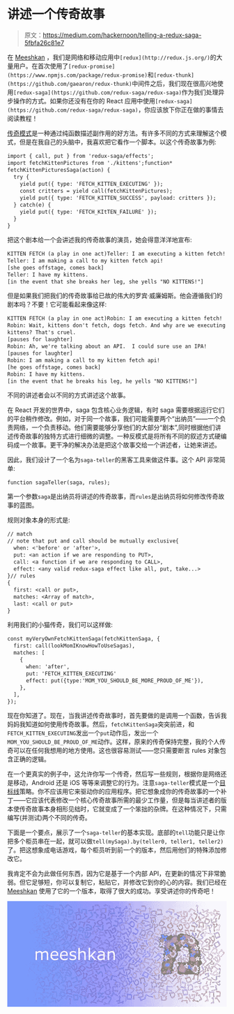 # 讲述一个传奇故事

> 原文：<https://medium.com/hackernoon/telling-a-redux-saga-5fbfa26c81e7>

在 [Meeshkan](https://meeshkan.com) ，我们是网络和移动应用中`[redux](http://redux.js.org/)`的大量用户。在首次使用了`[redux-promise](https://www.npmjs.com/package/redux-promise)`和`[redux-thunk](https://github.com/gaearon/redux-thunk)`中间件之后，我们现在很高兴地使用`[redux-saga](https://github.com/redux-saga/redux-saga)`作为我们处理异步操作的方式。如果你还没有在你的 React 应用中使用`[redux-saga](https://github.com/redux-saga/redux-saga)`，你应该放下你正在做的事情去阅读教程！

[传奇模式](https://www.youtube.com/watch?v=xDuwrtwYHu8)是一种通过纯函数描述副作用的好方法。有许多不同的方式来理解这个模式，但是在我自己的头脑中，我喜欢把它看作一个脚本。以这个传奇故事为例:

```
import { call, put } from 'redux-saga/effects';
import fetchKittenPictures from './kittens';function* fetchKittenPicturesSaga(action) {
  try {
    yield put({ type: 'FETCH_KITTEN_EXECUTING' });
    const critters = yield call(fetchKittenPictures);
    yield put({ type: 'FETCH_KITTEN_SUCCESS', payload: critters });
  } catch(e) {
    yield put({ type: 'FETCH_KItTEN_FAILURE' });
  }
}
```

把这个剧本给一个会讲述我的传奇故事的演员，她会得意洋洋地宣布:

```
KITTEN FETCH (a play in one act)Teller: I am executing a kitten fetch!
Teller: I am making a call to my kitten fetch api!
[she goes offstage, comes back]
Teller: I have my kittens.
[in the event that she breaks her leg, she yells "NO KITTENS!"]
```

但是如果我们把我们的传奇故事给已故的伟大的罗宾·威廉姆斯。他会遵循我们的剧本吗？不要！它可能看起来像这样:

```
KITTEN FETCH (a play in one act)Robin: I am executing a kitten fetch!
Robin: Wait, kittens don't fetch, dogs fetch. And why are we executing kittens? That's cruel.
[pauses for laughter]
Robin: Ah, we're talking about an API.  I could sure use an IPA!
[pauses for laughter]
Robin: I am making a call to my kitten fetch api!
[he goes offstage, comes back]
Robin: I have my kittens.
[in the event that he breaks his leg, he yells "NO KITTENS!"]
```

不同的讲述者会以不同的方式讲述这个故事。

在 React 开发的世界中，saga 包含核心业务逻辑，有时 saga 需要根据运行它们的平台稍作修改。例如，对于同一个故事，我们可能需要两个“出纳员”——一个负责网络，一个负责移动。他们需要能够分享他们的大部分“剧本”,同时根据他们讲述传奇故事的独特方式进行细微的调整。一种反模式是将所有不同的叙述方式硬编码成一个故事。更干净的解决办法是把这个故事交给一个讲述者，让她来讲述。

因此，我们设计了一个名为`saga-teller`的黑客工具来做这件事。这个 API 非常简单:

```
function sagaTeller(saga, rules);
```

第一个参数`saga`是出纳员将讲述的传奇故事，而`rules`是出纳员将如何修改传奇故事的蓝图。

规则对象本身的形式是:

```
// match
// note that put and call should be mutually exclusive{
  when: <'before' or 'after'>,
  put: <an action if we are responding to PUT>,
  call: <a function if we are responding to CALL>,
  effect: <any valid redux-saga effect like all, put, take...>
}// rules
{
  first: <call or put>,
  matches: <Array of match>,
  last: <call or put>
}
```

利用我们的小猫传奇，我们可以这样做:

```
const myVeryOwnFetchKittenSaga(fetchKittenSaga, {
  first: call(lookMomIKnowHowToUseSagas),
  matches: [
    {
      when: 'after',
      put: 'FETCH_KITTEN_EXECUTING'
      effect: put({type:'MOM_YOU_SHOULD_BE_MORE_PROUD_OF_ME'}),
    },
  ],
});
```

现在你知道了。现在，当我讲述传奇故事时，首先要做的是调用一个函数，告诉我妈妈我知道如何使用传奇故事。然后，`fetchKittenSaga`突突前进，和`FETCH_KITTEN_EXECUTING`发出一个`put`动作后，发出一个`MOM_YOU_SHOULD_BE_PROUD_OF_ME`动作。这样，原来的传奇保持完整，我的个人传奇可以在任何我想用的地方使用。这也很容易测试——您只需要断言 rules 对象包含正确的逻辑。

在一个更真实的例子中，这允许你写一个传奇，然后写一些规则，根据你是网络还是移动，Android 还是 iOS 等等来调整它的行为。注意`saga-teller`模式是一个[目标线](https://www.youtube.com/watch?v=XitfoHsdqUg)策略。你不应该用它来驱动你的应用程序。把它想象成你的传奇故事的一个补丁——它应该代表修改一个核心传奇故事所需的最少工作量，但是每当讲述者的版本使传奇故事本身相形见绌时，它就变成了一个笨拙的杂牌。在这种情况下，只需编写(并测试)两个不同的传奇。

下面是一个要点，展示了一个`saga-teller`的基本实现。底部的`tell`功能只是让你把多个柜员串在一起，就可以做`tell(mySaga).by(teller0, teller1, teller2)`了。把这想象成电话游戏，每个柜员听到前一个的版本，然后用他们的特殊添加修改它。

我肯定不会为此做任何东西，因为它是基于一个内部 API，在更新的情况下非常脆弱。但它足够短，你可以复制它，粘贴它，并修改它到你的心的内容。我们已经在 [Meeshkan](https://meeshkan.com) 使用了它的一个版本，取得了很大的成功。享受讲述你的传奇吧！

![](img/8aacf94a89f3457ee70d05f5e2a49b8a.png)